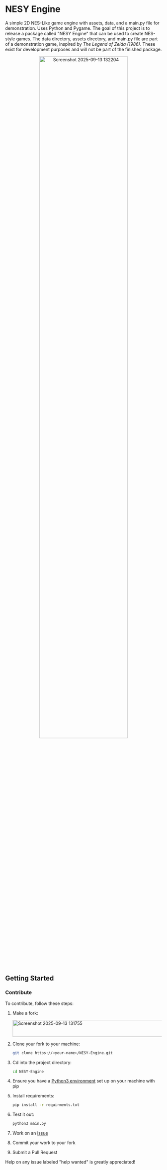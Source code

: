 # NESY Engine

A simple 2D NES-Like game engine with assets, data, and a main.py file for demonstration. Uses Python and Pygame. The goal of this project is to release a package called "NESY Engine" that can be used to create NES-style games. The data directory, assets directory, and main.py file are part of a demonstration game, inspired by _The Legend of Zelda (1986)_. These exist for development purposes and will not be part of the finished package.

<p align="center">
<img width="75%" height="75%" alt="Screenshot 2025-09-13 132204" src="https://github.com/user-attachments/assets/201b4c27-2753-4d7c-bf52-ecb218c0fc12" />
</p>

## Getting Started

### Contribute

To contribute, follow these steps:

1) Make a fork:

    <img width="564" height="54" alt="Screenshot 2025-09-13 131755" src="https://github.com/user-attachments/assets/0ca947f7-b7a7-482c-b92d-389f6e5bebae" />


3) Clone your fork to your machine:

    ```bash
    git clone https://<your-name>/NESY-Engine.git
    ```
   
4) Cd into the project directory:

    ```bash
    cd NESY-Engine
    ```
   
5) Ensure you have a [Python3 environment](https://docs.python.org/3/using/index.html) set up on your machine with pip
6) Install requirements:

    ```bash
    pip install -r requirments.txt
    ```
   
7) Test it out:

    ```bash
    python3 main.py
    ```
    
8) Work on an [issue](https://github.com/tylerapear/NESY-Engine/issues)
9) Commit your work to your fork
10) Submit a Pull Request

Help on any issue labeled "help wanted" is greatly appreciated!
